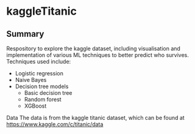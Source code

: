 # kaggleTitanic

## Summary 
Respository to explore the kaggle dataset, including visualisation and implementation of various ML techniques to better predict who survives. Techniques used include:
* Logistic regression
* Naive Bayes
* Decision tree models
  * Basic decision tree
  * Random forest
  * XGBoost

Data
The data is from the kaggle titanic dataset, which can be found at https://www.kaggle.com/c/titanic/data
